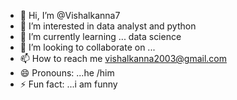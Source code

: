 - 👋 Hi, I’m @Vishalkanna7
- 👀 I’m interested in data analyst and python
- 🌱 I’m currently learning ... data science
- 💞️ I’m looking to collaborate on ...
- 📫 How to reach me vishalkanna2003@gmail.com
- 😄 Pronouns: ...he /him
- ⚡ Fun fact: ...i am funny

<!---
Vishalkanna7/Vishalkanna7 is a ✨ special ✨ repository because its `README.md` (this file) appears on your GitHub profile.
You can click the Preview link to take a look at your changes.
--->
